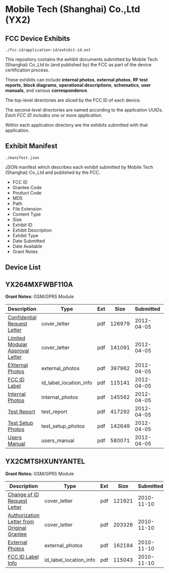 # Mobile Tech (Shanghai) Co.,Ltd (YX2)
## FCC Device Exhibits

```
./fcc-id/application-id/exhibit-id.ext
```

This repository contains the exhibit documents submitted by Mobile Tech (Shanghai) Co.,Ltd to (and published by) the FCC as part of the device certification process.

These exhibits can include **internal photos**, **external photos**, **RF test reports**, **block diagrams**, **operational descriptions**, **schematics**, **user manuals**, and various **correspondence**.

The top-level directories are sliced by the FCC ID of each device.

The second-level directories are named according to the application UUIDs. *Each FCC ID includes one or more application.*

Within each application directory are the exhibits submitted with that application. 

## Exhibit Manifest

```
./manifest.json
```

JSON manifest which describes each exhibit submitted by Mobile Tech (Shanghai) Co.,Ltd and published by the FCC.

- FCC ID
- Grantee Code
- Product Code
- MD5
- Path
- File Extension
- Content Type
- Size
- Exhibit ID
- Exhibit Description
- Exhibit Type
- Date Submitted
- Date Available
- Grant Notes

## Device List
## YX264MXFWBF110A
**Grant Notes:** GSM/GPRS Module

| Description | Type | Ext | Size | Submitted | Available |
| ----------- | ---- | --- | ---- | --------- | --------- |
| [Confidential Request Letter](YX264MXFWBF110A/a3a008de3960ea65dfe6e3408b0516da/1670164.pdf) | cover_letter | pdf | 126979 | 2012-04-05 | 2012-04-05 |
| [Limited Modular Approval Letter](YX264MXFWBF110A/a3a008de3960ea65dfe6e3408b0516da/1670165.pdf) | cover_letter | pdf | 141091 | 2012-04-05 | 2012-04-05 |
| [EXternal Photos](YX264MXFWBF110A/a3a008de3960ea65dfe6e3408b0516da/1670166.pdf) | external_photos | pdf | 397962 | 2012-04-05 | 2012-04-05 |
| [FCC ID Label](YX264MXFWBF110A/a3a008de3960ea65dfe6e3408b0516da/1670167.pdf) | id_label_location_info | pdf | 115141 | 2012-04-05 | 2012-04-05 |
| [Internal Photos](YX264MXFWBF110A/a3a008de3960ea65dfe6e3408b0516da/1670168.pdf) | internal_photos | pdf | 145562 | 2012-04-05 | 2012-04-05 |
| [Test Report](YX264MXFWBF110A/a3a008de3960ea65dfe6e3408b0516da/1670173.pdf) | test_report | pdf | 417292 | 2012-04-05 | 2012-04-05 |
| [Test Setup Photos](YX264MXFWBF110A/a3a008de3960ea65dfe6e3408b0516da/1670174.pdf) | test_setup_photos | pdf | 142649 | 2012-04-05 | 2012-04-05 |
| [Users Manual](YX264MXFWBF110A/a3a008de3960ea65dfe6e3408b0516da/1670175.pdf) | users_manual | pdf | 580071 | 2012-04-05 | 2012-04-05 |
## YX2CMTSHXUNYANTEL
**Grant Notes:** GSM/GPRS Module

| Description | Type | Ext | Size | Submitted | Available |
| ----------- | ---- | --- | ---- | --------- | --------- |
| [Change of ID Request Letter](YX2CMTSHXUNYANTEL/000068d3518c7e7b44a15a3652a8c4af/1374222.pdf) | cover_letter | pdf | 121921 | 2010-11-10 | 2010-11-10 |
| [Authorization Letter from Original Grantee](YX2CMTSHXUNYANTEL/000068d3518c7e7b44a15a3652a8c4af/1374223.pdf) | cover_letter | pdf | 203326 | 2010-11-10 | 2010-11-10 |
| [External Photos](YX2CMTSHXUNYANTEL/000068d3518c7e7b44a15a3652a8c4af/1374224.pdf) | external_photos | pdf | 162184 | 2010-11-10 | 2010-11-10 |
| [FCC ID Label Info](YX2CMTSHXUNYANTEL/000068d3518c7e7b44a15a3652a8c4af/1374225.pdf) | id_label_location_info | pdf | 115043 | 2010-11-10 | 2010-11-10 |
